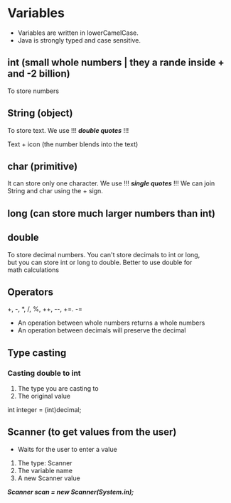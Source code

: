 # Variables

- Variables are written in lowerCamelCase.
- Java is strongly typed and case sensitive.

## int (small whole numbers | they a rande inside + and -2 billion)

To store numbers

## String (object)

To store text. We use !!! ***double quotes*** !!!

Text + icon (the number blends into the text)

## char (primitive)

It can store only one character. We use !!! ***single quotes*** !!!
We can join String and char using the + sign.

## long (can store much larger numbers than int)

## double

To store decimal numbers. You can't store decimals to int or long,  
but you can store int or long to double. Better to use double for   
math calculations 

## Operators
+, -, *, /, %, ++, --, +=. -=

- An operation between whole numbers returns a whole numbers
- An operation between decimals will preserve the decimal

## Type casting
### Casting double to int
1. The type you are casting to
2. The original value 

int integer = (int)decimal;

## Scanner (to get values from the user)
- Waits for the user to enter a value

1. The type: Scanner
2. The variable name
3. A new Scanner value

***Scanner scan = new Scanner(System.in);***